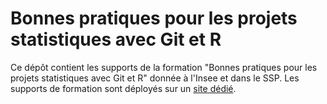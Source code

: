 # Bonnes pratiques pour les projets statistiques avec Git et R

Ce dépôt contient les supports de la formation "Bonnes pratiques pour les projets statistiques avec Git et R" donnée à l'Insee et dans le SSP. Les supports de formation sont déployés sur un [site dédié](https://inseefrlab.github.io/formation-bonnes-pratiques-git-R/).

